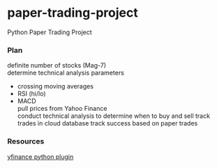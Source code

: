 # paper-trading-project
Python Paper Trading Project

### Plan
definite number of stocks (Mag-7)  
determine technical analysis parameters  
- crossing moving averages
- RSI (hi/lo)
- MACD  
pull prices from Yahoo Finance  
conduct technical analysis to determine when to buy and sell
track trades in cloud database
track success based on paper trades

### Resources
[yfinance python plugin](https://pypi.org/project/yfinance/)
